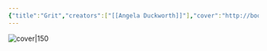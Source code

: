 ```yaml
---
{"title":"Grit","creators":["[[Angela Duckworth]]"],"cover":"http://books.google.com/books/content?id=p14yCwAAQBAJ&printsec=frontcover&img=1&zoom=5&edge=curl&source=gbs_api","status":"read","owned":true,"started":"2024-08-24","finished":"2024-09-23","isbn":9781473527874,"rating":3.5,"dg-publish":true,"dg-note-icon":"book","permalink":"/Books/Grit - Angela Duckworth/","dgPassFrontmatter":true,"noteIcon":"book","created":"2024-11-18T16:29:42.610+09:00"}
---
```



![cover|150](http://books.google.com/books/content?id=p14yCwAAQBAJ&printsec=frontcover&img=1&zoom=5&edge=curl&source=gbs_api)